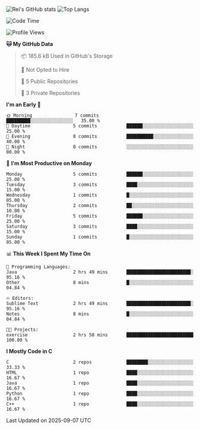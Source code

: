 ![Rei's GitHub stats](https://github-readme-stats.vercel.app/api?username=rei-doda&show_icons=true&theme=transparent)
![Top Langs](https://github-readme-stats.vercel.app/api/top-langs/?username=rei-doda&theme=transparent&layout=compact)

<!--START_SECTION:waka-->
![Code Time](http://img.shields.io/badge/Code%20Time-60%20hrs%2059%20mins-blue)

![Profile Views](http://img.shields.io/badge/Profile%20Views-0-blue)

**🐱 My GitHub Data** 

> 📦 185.6 kB Used in GitHub's Storage 
 > 
> 🚫 Not Opted to Hire
 > 
> 📜 5 Public Repositories 
 > 
> 🔑 3 Private Repositories 
 > 
**I'm an Early 🐤** 

```text
🌞 Morning                7 commits           █████████░░░░░░░░░░░░░░░░   35.00 % 
🌆 Daytime                5 commits           ██████░░░░░░░░░░░░░░░░░░░   25.00 % 
🌃 Evening                8 commits           ██████████░░░░░░░░░░░░░░░   40.00 % 
🌙 Night                  0 commits           ░░░░░░░░░░░░░░░░░░░░░░░░░   00.00 % 
```
📅 **I'm Most Productive on Monday** 

```text
Monday                   5 commits           ██████░░░░░░░░░░░░░░░░░░░   25.00 % 
Tuesday                  3 commits           ████░░░░░░░░░░░░░░░░░░░░░   15.00 % 
Wednesday                1 commits           █░░░░░░░░░░░░░░░░░░░░░░░░   05.00 % 
Thursday                 2 commits           ██░░░░░░░░░░░░░░░░░░░░░░░   10.00 % 
Friday                   5 commits           ██████░░░░░░░░░░░░░░░░░░░   25.00 % 
Saturday                 3 commits           ████░░░░░░░░░░░░░░░░░░░░░   15.00 % 
Sunday                   1 commits           █░░░░░░░░░░░░░░░░░░░░░░░░   05.00 % 
```


📊 **This Week I Spent My Time On** 

```text
💬 Programming Languages: 
Java                     2 hrs 49 mins       ████████████████████████░   95.16 % 
Other                    8 mins              █░░░░░░░░░░░░░░░░░░░░░░░░   04.84 % 

🔥 Editors: 
Sublime Text             2 hrs 49 mins       ████████████████████████░   95.16 % 
Notes                    8 mins              █░░░░░░░░░░░░░░░░░░░░░░░░   04.84 % 

🐱‍💻 Projects: 
exercise                 2 hrs 58 mins       █████████████████████████   100.00 % 
```

**I Mostly Code in C** 

```text
C                        2 repos             ████████░░░░░░░░░░░░░░░░░   33.33 % 
HTML                     1 repo              ████░░░░░░░░░░░░░░░░░░░░░   16.67 % 
Java                     1 repo              ████░░░░░░░░░░░░░░░░░░░░░   16.67 % 
Python                   1 repo              ████░░░░░░░░░░░░░░░░░░░░░   16.67 % 
C++                      1 repo              ████░░░░░░░░░░░░░░░░░░░░░   16.67 % 
```




 Last Updated on 2025-09-07 UTC
<!--END_SECTION:waka-->